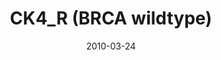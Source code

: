 ---
title: CK4_R (BRCA wildtype)
image: https://www.cycif.org/assets/img/gray-2023/CK4_R.jpg
date: 2010-03-24
minerva_link: https://s3.amazonaws.com/www.cycif.org/110-Komen_BRCA/CK4_R/index.html
info_link: null
show_page_link: false
tags:
    - Gray
    - BRCA

---